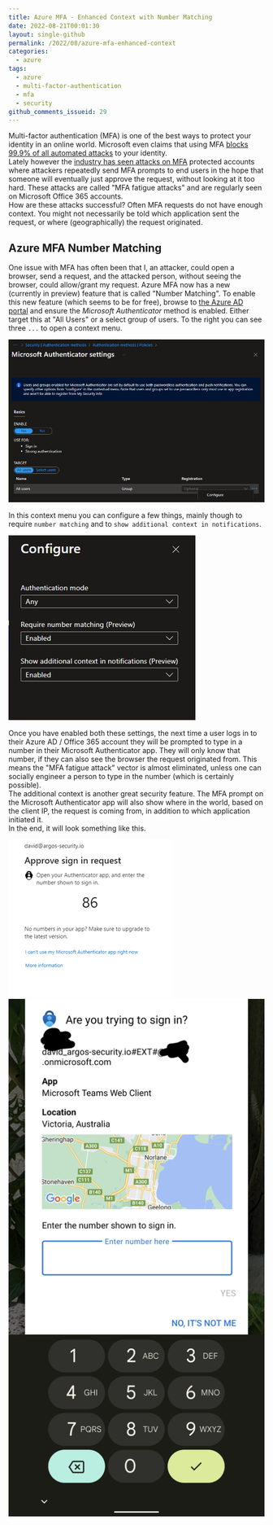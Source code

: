 ```yaml
---
title: Azure MFA - Enhanced Context with Number Matching
date: 2022-08-21T00:01:30
layout: single-github
permalink: /2022/08/azure-mfa-enhanced-context
categories:
  - azure
tags:
  - azure
  - multi-factor-authentication
  - mfa
  - security
github_comments_issueid: 29
---
```


Multi-factor authentication (MFA) is one of the best ways to protect your identity in an online world. Microsoft even claims that using MFA <a href="https://www.zdnet.com/article/microsoft-using-multi-factor-authentication-blocks-99-9-of-account-hacks/" target="_blank">blocks 99.9% of all automated attacks</a> to your identity.<br>
Lately however the <a href="https://portswigger.net/daily-swig/mfa-fatigue-attacks-users-tricked-into-allowing-device-access-due-to-overload-of-push-notifications" target="_blank">industry has seen attacks on MFA</a> protected accounts where attackers repeatedly send MFA prompts to end users in the hope that someone will eventually just approve the request, without looking at it too hard. These attacks are called "MFA fatigue attacks" and are regularly seen on Microsoft Office 365 accounts.<br>
How are these attacks successful? Often MFA requests do not have enough context. You might not necessarily be told which application sent the request, or where (geographically) the request originated.

## Azure MFA Number Matching

One issue with MFA has often been that I, an attacker, could open a browser, send a request, and the attacked person, without seeing the browser, could allow/grant my request. Azure MFA now has a new (currently in preview) feature that is called "Number Matching". To enable this new feature (which seems to be for free), browse to <a href="https://portal.azure.com/#view/Microsoft_AAD_IAM/AuthenticationMethodsMenuBlade/~/AdminAuthMethods" target="_blank">the Azure AD portal</a> and ensure the _Microsoft Authenticator_ method is enabled. Either target this at "All Users" or a select group of users. To the right you can see three `...` to open a context menu.<br>

[![Azure MFA Authenticator Configuration](/media/2022/08/authenticator_configure.png)](/media/2022/08/authenticator_configure.png)

In this context menu you can configure a few things, mainly though to require `number matching` and to `show additional context in notifications`.

[![Azure MFA Number Matching](/media/2022/08/azure_mfa_number_matching.png)](/media/2022/08/azure_mfa_number_matching.png)

Once you have enabled both these settings, the next time a user logs in to their Azure AD / Office 365 account they will be prompted to type in a number in their Microsoft Authenticator app. They will only know that number, if they can also see the browser the request originated from. This means the "MFA fatigue attack" vector is almost eliminated, unless one can socially engineer a person to type in the number (which is certainly possible).<br>
The additional context is another great security feature. The MFA prompt on the Microsoft Authenticator app will also show where in the world, based on the client IP, the request is coming from, in addition to which application initiated it.<br>
In the end, it will look something like this.

[![Azure MFA Number Matching Client](/media/2022/08/number_match.png)](/media/2022/08/number_match.png)
[![Azure MFA Number Matching Client](/media/2022/08/additional_info.png)](/media/2022/08/additional_info.png)
